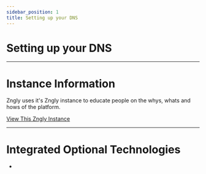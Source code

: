 ```yaml
---
sidebar_position: 1
title: Setting up your DNS
---
```


# Setting up your DNS
---

# Instance Information

Zngly uses it's Zngly instance to educate people on the whys, whats and hows of the platform.

<a href="https://platform.zngly.com/" target="_blank">View This Zngly Instance</a>

---

# Integrated Optional Technologies

- 